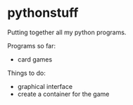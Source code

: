 pythonstuff
===========

Putting together all my python programs.

Programs so far:
- card games

Things to do:
- graphical interface
- create a container for the game